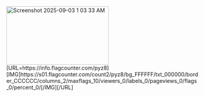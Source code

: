 <img width="268" height="153" alt="Screenshot 2025-09-03 1 03 33 AM" src="https://github.com/user-attachments/assets/d9701e58-2d6a-44e9-9ac0-2d6a6e9c6ef4" />
[URL=https://info.flagcounter.com/pyz8][IMG]https://s01.flagcounter.com/count2/pyz8/bg_FFFFFF/txt_000000/border_CCCCCC/columns_2/maxflags_10/viewers_0/labels_0/pageviews_0/flags_0/percent_0/[/IMG][/URL]
